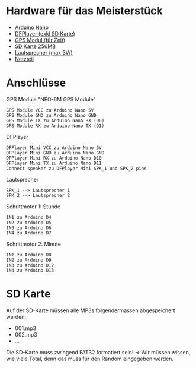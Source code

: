 # Hardware für das Meisterstück

- [Arduino Nano](https://www.bastelgarage.ch/arduino/boards/arduino-nano-esp32)
- [DFPlayer (exkl SD Karte)](https://www.bastelgarage.ch/dfplayer-mini-mp3-player-modul-fur-arduino)
- [GPS Modul (für Zeit)](https://www.bastelgarage.ch/gps-modul-neo-6m-kompatibel?search=neo-6m)
- [SD Karte 256MB](https://www.bastelgarage.ch/256mb-microsd-karte)
- [Lautsprecher (max 3W)](https://www.bastelgarage.ch/lautsprecher-4ohm-3w-40mm)
- [Netzteil](https://www.digitec.ch/de/s1/product/raspberry-pi-official-raspberry-pi-4-power-adapter-usb-c-schwarz-entwicklungsboard-zubehoer-11268330)


# Anschlüsse

GPS Module "NEO-6M GPS Module"

    GPS Module VCC zu Arduino Nano 5V
    GPS Module GND zu Arduino Nano GND
    GPS Module TX zu Arduino Nano RX (D0)
    GPS Module RX zu Arduino Nano TX (D1)

DFPlayer

    DFPlayer Mini VCC zu Arduino Nano 5V
    DFPlayer Mini GND zu Arduino Nano GND
    DFPlayer Mini RX zu Arduino Nano D10
    DFPlayer Mini TX zu Arduino Nano D11
    Connect speaker zu DFPlayer Mini SPK_1 und SPK_2 pins

Lautsprecher

    SPK_1 --> Lautsprecher 1
    SPK_2 --> Lautsprecher 2


Schrittmotor 1: Stunde

    IN1 zu Arduino D4
    IN2 zu Arduino D5
    IN3 zu Arduino D6
    IN4 zu Arduino D7

Schrittmotor 2: Minute

    IN1 zu Arduino D8
    IN2 zu Arduino D9
    IN3 zu Arduino D12
    IN4 zu Arduino D13


# SD Karte

Auf der SD-Karte müssen alle MP3s folgendermassen abgespeichert werden:
- 001.mp3
- 002.mp3
- ...
  
Die SD-Karte muss zwingend FAT32 formatiert sein!
-> Wir müssen wissen, wie viele Total, denn das muss für den Random eingegeben werden.
